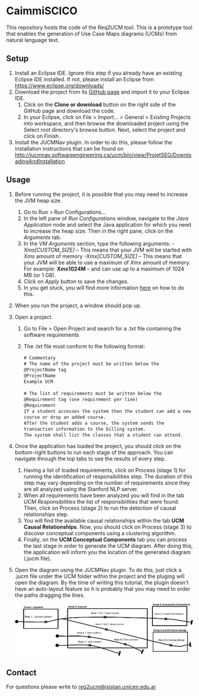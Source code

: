 # CaimmiSCICO

This repository hosts the code of the Req2UCM tool. This is a prototype tool that enables the generation of Use Case Maps diagrams (UCMs) from natural language text.

## Setup

1. Install an Eclipse IDE. Ignore this step if you already have an existing Eclipse IDE installed. If not, please install an Eclipse from <https://www.eclipse.org/downloads/>
2. Download the project from its [GitHub page](https://github.com/isistan/CaimmiSCICO) and import it to your Eclipse IDE.
   1. Click on the **Clone or download** button on the right side of the GitHub page and download the code.
   2. In your Eclipse, click on File > Import... > General > Existing Projects into workspace, and then browse the downloaded project using the Select root directory's browse button. Next, select the project and click on Finish.
3. Install the JUCMNav plugin. In order to do this, please follow the installation instructions that can be found on <http://jucmnav.softwareengineering.ca/ucm/bin/view/ProjetSEG/DownloadingAndInstallation>

## Usage

1. Before running the project, it is possible that you may need to increase the JVM heap size. 

   1. Go to Run > Run Configurations…
   2. In the left pane of *Run Configurations* window, navigate to the *Java Application* node and select the Java application for which you need to increase the heap size. Then in the right pane, click on the *Arguments* tab.
   3. In the *VM Arguments* section, type the following arguments:
      *-Xms[CUSTOM_SIZE]* – This means that your JVM will be started with *Xms* amount of memory
      *-Xmx[CUSTOM_SIZE]* – This means that your JVM will be able to use a maximum of *Xmx* amount of memory.
      For example: **Xmx1024M** – and can use up to a maximum of 1024 MB (or 1 GB).
   4. Click on *Apply* button to save the changes.
   5. In you get stuck, you will find more information [here](http://www.planetofbits.com/eclipse/increase-jvm-heap-size-in-eclipse/) on how to do this.

2. When you run the project, a window should pop up.

3. Open a project.

   1. Go to File > Open Project and search for a .txt file containing the software requirements

   2. The .txt file must conform to the following format:

      ```
      # Commentary
      # The name of the project must be written below the @ProjectName tag
      @ProjectName
      Example UCM
      
      # The list of requirements must be written below the @Requirement tag (one requirement per line)
      @Requirement
      If a student accesses the system then the student can add a new course or drop an added course.
      After the student adds a course, the system sends the transaction information to the billing system.
      The system shall list the classes that a student can attend.
      ```

4. Once the application has loaded the project, you should click on the bottom-right buttons to run each stage of the approach. You can navigate through the top tabs to see the results of every step.

   1. Having a list of loaded requirements, click on Process (stage 1) for running the identification of responsibilities step. The duration of this step may vary depending on the number of requirements since they are all analyzed using the Stanford NLP server.
   2. When all requirements have been analyzed you will find in the tab **UCM* Responsibilities* the list of responsibilities that were found. Then, click on Process (stage 2) to run the detection of causal relationships step.
   3. You will find the available causal relationships within the tab **UCM Causal Relationships**. Now, you should click on Process (stage 3) to discover conceptual components using a clustering algorithm.
   4. Finally, on the **UCM Conceptual Components** tab you can process the last stage in order to generate the UCM diagram. After doing this, the application will inform you the location of the generated diagram (.jucm file).

5. Open the diagram using the JUCMNav plugin. To do this, just click a .jucm file under the UCM folder within the project and the pluging will open the diagram. By the time of writing this tutorial, the plugin doesn't have an auto-layout feature so it is probably that you may need to order the paths dragging the lines.

   ![alt text](https://github.com/isistan/CaimmiSCICO/blob/master/UCMs/UCM_TEST-1.png)

## Contact

For questions please write to [req2ucm@isistan.unicen.edu.ar](mailto:req2ucm@isistan.unicen.edu.ar)
